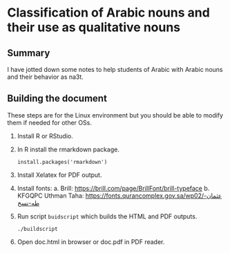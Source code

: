 # Classification of Arabic nouns and their use as qualitative nouns

## Summary

I have jotted down some notes to help students of Arabic with Arabic nouns and their behavior as na3t.

## Building the document

These steps are for the Linux environment but you should be able to modify them if needed for other OSs.

1. Install R or RStudio.
2. In R install the rmarkdown package.
   
   ```
   install.packages('rmarkdown')
   ```

3. Install Xelatex for PDF output.
4. Install fonts:
   a. Brill: https://brill.com/page/BrillFont/brill-typeface
   b. KFGQPC Uthman Taha: https://fonts.qurancomplex.gov.sa/wp02/عثمان-طه-نسخ
4. Run script `buidscript` which builds the HTML and PDF outputs.

   ```
   ./buildscript
   ```

5. Open doc.html in browser or doc.pdf in PDF reader.

